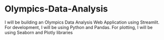 # Olympics-Data-Analysis
I will be building an Olympics Data Analysis Web Application using Streamlit. For development, I will be using Python and Pandas. For plotting, I will be using Seaborn and Plotly libraries
